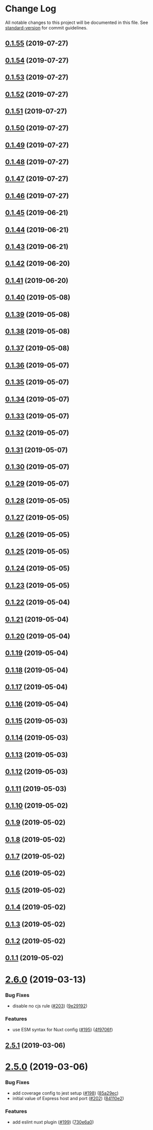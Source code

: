 # Change Log

All notable changes to this project will be documented in this file. See [standard-version](https://github.com/conventional-changelog/standard-version) for commit guidelines.

## [0.1.55](https://github.com/bmartel/create-mithril-app/compare/v0.1.54...v0.1.55) (2019-07-27)



## [0.1.54](https://github.com/bmartel/create-mithril-app/compare/v0.1.53...v0.1.54) (2019-07-27)



## [0.1.53](https://github.com/bmartel/create-mithril-app/compare/v0.1.52...v0.1.53) (2019-07-27)



## [0.1.52](https://github.com/bmartel/create-mithril-app/compare/v0.1.51...v0.1.52) (2019-07-27)



## [0.1.51](https://github.com/bmartel/create-mithril-app/compare/v0.1.50...v0.1.51) (2019-07-27)



## [0.1.50](https://github.com/bmartel/create-mithril-app/compare/v0.1.49...v0.1.50) (2019-07-27)



## [0.1.49](https://github.com/bmartel/create-mithril-app/compare/v0.1.48...v0.1.49) (2019-07-27)



## [0.1.48](https://github.com/bmartel/create-mithril-app/compare/v0.1.47...v0.1.48) (2019-07-27)



## [0.1.47](https://github.com/bmartel/create-mithril-app/compare/v0.1.46...v0.1.47) (2019-07-27)



## [0.1.46](https://github.com/bmartel/create-mithril-app/compare/v0.1.45...v0.1.46) (2019-07-27)



## [0.1.45](https://github.com/bmartel/create-mithril-app/compare/v0.1.44...v0.1.45) (2019-06-21)



## [0.1.44](https://github.com/bmartel/create-mithril-app/compare/v0.1.43...v0.1.44) (2019-06-21)



## [0.1.43](https://github.com/bmartel/create-mithril-app/compare/v0.1.42...v0.1.43) (2019-06-21)



## [0.1.42](https://github.com/bmartel/create-mithril-app/compare/v0.1.41...v0.1.42) (2019-06-20)



## [0.1.41](https://github.com/bmartel/create-mithril-app/compare/v0.1.40...v0.1.41) (2019-06-20)



## [0.1.40](https://github.com/bmartel/create-mithril-app/compare/v0.1.39...v0.1.40) (2019-05-08)



## [0.1.39](https://github.com/bmartel/create-mithril-app/compare/v0.1.38...v0.1.39) (2019-05-08)



## [0.1.38](https://github.com/bmartel/create-mithril-app/compare/v0.1.37...v0.1.38) (2019-05-08)



## [0.1.37](https://github.com/bmartel/create-mithril-app/compare/v0.1.36...v0.1.37) (2019-05-08)



## [0.1.36](https://github.com/bmartel/create-mithril-app/compare/v0.1.35...v0.1.36) (2019-05-07)



## [0.1.35](https://github.com/bmartel/create-mithril-app/compare/v0.1.34...v0.1.35) (2019-05-07)



## [0.1.34](https://github.com/bmartel/create-mithril-app/compare/v0.1.33...v0.1.34) (2019-05-07)



## [0.1.33](https://github.com/bmartel/create-mithril-app/compare/v0.1.32...v0.1.33) (2019-05-07)



## [0.1.32](https://github.com/bmartel/create-mithril-app/compare/v0.1.31...v0.1.32) (2019-05-07)



## [0.1.31](https://github.com/bmartel/create-mithril-app/compare/v0.1.30...v0.1.31) (2019-05-07)



## [0.1.30](https://github.com/bmartel/create-mithril-app/compare/v0.1.29...v0.1.30) (2019-05-07)



## [0.1.29](https://github.com/bmartel/create-mithril-app/compare/v0.1.28...v0.1.29) (2019-05-07)



## [0.1.28](https://github.com/bmartel/create-mithril-app/compare/v0.1.27...v0.1.28) (2019-05-05)



## [0.1.27](https://github.com/bmartel/create-mithril-app/compare/v0.1.26...v0.1.27) (2019-05-05)



## [0.1.26](https://github.com/bmartel/create-mithril-app/compare/v0.1.25...v0.1.26) (2019-05-05)



## [0.1.25](https://github.com/bmartel/create-mithril-app/compare/v0.1.24...v0.1.25) (2019-05-05)



## [0.1.24](https://github.com/bmartel/create-mithril-app/compare/v0.1.23...v0.1.24) (2019-05-05)



## [0.1.23](https://github.com/bmartel/create-mithril-app/compare/v0.1.22...v0.1.23) (2019-05-05)



## [0.1.22](https://github.com/bmartel/create-mithril-app/compare/v0.1.21...v0.1.22) (2019-05-04)



## [0.1.21](https://github.com/bmartel/create-mithril-app/compare/v0.1.20...v0.1.21) (2019-05-04)



## [0.1.20](https://github.com/bmartel/create-mithril-app/compare/v0.1.19...v0.1.20) (2019-05-04)



## [0.1.19](https://github.com/bmartel/create-mithril-app/compare/v0.1.18...v0.1.19) (2019-05-04)



## [0.1.18](https://github.com/bmartel/create-mithril-app/compare/v0.1.17...v0.1.18) (2019-05-04)



## [0.1.17](https://github.com/bmartel/create-mithril-app/compare/v0.1.16...v0.1.17) (2019-05-04)



## [0.1.16](https://github.com/bmartel/create-mithril-app/compare/v0.1.15...v0.1.16) (2019-05-04)



## [0.1.15](https://github.com/bmartel/create-mithril-app/compare/v0.1.14...v0.1.15) (2019-05-03)



## [0.1.14](https://github.com/bmartel/create-mithril-app/compare/v0.1.13...v0.1.14) (2019-05-03)



## [0.1.13](https://github.com/bmartel/create-mithril-app/compare/v0.1.12...v0.1.13) (2019-05-03)



## [0.1.12](https://github.com/bmartel/create-mithril-app/compare/v0.1.11...v0.1.12) (2019-05-03)



## [0.1.11](https://github.com/bmartel/create-mithril-app/compare/v0.1.10...v0.1.11) (2019-05-03)



## [0.1.10](https://github.com/bmartel/create-mithril-app/compare/v0.1.9...v0.1.10) (2019-05-02)



## [0.1.9](https://github.com/bmartel/create-mithril-app/compare/v0.1.8...v0.1.9) (2019-05-02)



## [0.1.8](https://github.com/bmartel/create-mithril-app/compare/v0.1.7...v0.1.8) (2019-05-02)



## [0.1.7](https://github.com/bmartel/create-mithril-app/compare/v0.1.6...v0.1.7) (2019-05-02)



## [0.1.6](https://github.com/bmartel/create-mithril-app/compare/v0.1.5...v0.1.6) (2019-05-02)



## [0.1.5](https://github.com/bmartel/create-mithril-app/compare/v0.1.4...v0.1.5) (2019-05-02)



## [0.1.4](https://github.com/bmartel/create-mithril-app/compare/v0.1.3...v0.1.4) (2019-05-02)



## [0.1.3](https://github.com/bmartel/create-mithril-app/compare/v0.1.2...v0.1.3) (2019-05-02)



## [0.1.2](https://github.com/bmartel/create-mithril-app/compare/v0.1.1...v0.1.2) (2019-05-02)



## [0.1.1](https://github.com/bmartel/create-mithril-app/compare/v2.6.0...v0.1.1) (2019-05-02)



# [2.6.0](https://github.com/nuxt/create-nuxt-app/compare/v2.5.1...v2.6.0) (2019-03-13)


### Bug Fixes

* disable no cjs rule ([#203](https://github.com/nuxt/create-nuxt-app/issues/203)) ([9e29192](https://github.com/nuxt/create-nuxt-app/commit/9e29192))


### Features

* use ESM syntax for Nuxt config ([#195](https://github.com/nuxt/create-nuxt-app/issues/195)) ([4f9706f](https://github.com/nuxt/create-nuxt-app/commit/4f9706f))



## [2.5.1](https://github.com/nuxt/create-nuxt-app/compare/v2.5.0...v2.5.1) (2019-03-06)



# [2.5.0](https://github.com/nuxt/create-nuxt-app/compare/v2.4.3...v2.5.0) (2019-03-06)


### Bug Fixes

* add coverage config to jest setup ([#198](https://github.com/nuxt/create-nuxt-app/issues/198)) ([85a29ec](https://github.com/nuxt/create-nuxt-app/commit/85a29ec))
* initial value of Express host and port ([#202](https://github.com/nuxt/create-nuxt-app/issues/202)) ([84110e2](https://github.com/nuxt/create-nuxt-app/commit/84110e2))


### Features

* add eslint nuxt plugin ([#199](https://github.com/nuxt/create-nuxt-app/issues/199)) ([730e6a0](https://github.com/nuxt/create-nuxt-app/commit/730e6a0))
